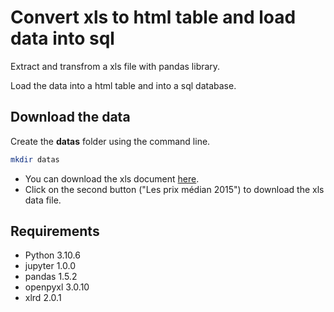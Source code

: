 # Convert xls to html table and load data into sql

Extract and transfrom a xls file with pandas library.

Load the data into a html table and into a sql database.

## Download the data

Create the **datas** folder using the command line.

```sh
mkdir datas 
```

+ You can download the xls document [here](https://mshpriceguide.org/fr/download-files-2/).
+ Click on the second button ("Les prix médian 2015") to download the xls data file.

## Requirements

+ Python 3.10.6
+ jupyter 1.0.0
+ pandas 1.5.2
+ openpyxl 3.0.10
+ xlrd 2.0.1
